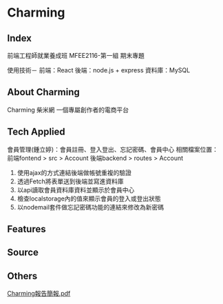 # Charming
## Index
前端工程師就業養成班
MFEE2116-第一組
期末專題

使用技術－
前端：React
後端：node.js + express
資料庫：MySQL

## About Charming
Charming 柴米網
一個專屬創作者的電商平台
## Tech Applied
會員管理(鍾立婷)：會員註冊、登入登出、忘記密碼、會員中心
相關檔案位置：
前端fontend > src > Account
後端backend > routes > Account
1. 使用ajax的方式連結後端做帳號重複的驗證
2. 透過Fetch將表單送到後端並寫進資料庫
3. 以api讀取會員資料庫資料並顯示於會員中心
4. 檢查localstorage內的值來顯示會員的登入或登出狀態
5. 以nodemail套件做忘記密碼功能的連結來修改為新密碼

## Features
## Source
## Others
[Charming報告簡報.pdf](https://github.com/Billy302/Charming_InterimReport/files/8910856/Charming.pdf)

